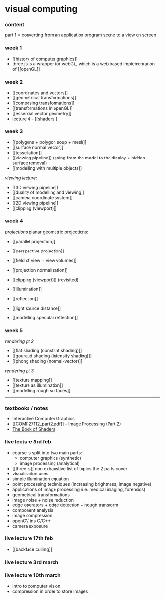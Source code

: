 # visual computing

### content

part 1 = converting from an application program scene to a view on screen
### week 1
- [[history of computer graphics]]
- three.js is a wrapper for webGL, which is a web based implementation of [[openGL]]

### week 2
- [[coordinates and vectors]]
- [[geometrical transformations]]
- [[composing transformations]]
- [[transformations in openGL]]
- [[essential vector geometry]]
- lecture 4 - [[shaders]]

### week 3
- [[polygons + polygon soup + mesh]]
- [[surface normal vector]]
- [[tessellation]]
- [[viewing pipeline]] (going from the model to the display + hidden surface removal)
- [[modelling with multiple objects]]

*viewing lecture:*
- [[3D viewing pipeline]]
- [[duality of modelling and viewing]]
- [[camera coordinate system]]
- [[2D viewing pipeline]]
- [[clipping (viewport)]]

### week 4
*projections*
planar geometric projections:
- [[parallel projection]]
- [[perspective projection]]

- [[field of view + view volumes]]
- [[projection normalization]]
- [[clipping (viewport)]] (revisited)

- [[illumination]]
- [[reflection]]
- [[light source distance]]
- [[modelling specular reflection]]


### week 5 
*rendering pt 2*
- [[flat shading (constant shading)]]
- [[gouraud shading (intensity shading)]]
- [[phong shading (normal-vector)]]

*rendering pt 3*
- [[texture mapping]]
- [[texture as illumination]]
- [[modelling rough surfaces]]

***
### textbooks / notes
-  Interactive Computer Graphics
- [[COMP27112_part2.pdf]] - Image Processing (Part 2)
- [The Book of Shaders](https://thebookofshaders.com/)


### live lecture 3rd feb
- course is split into two main parts:
	- computer graphics (synthetic)
	- image processing (analytical)
- [[three.js]]
non exhaustive list of topics the 2 parts cover
- visualisation uses
- simple illumination equation
- point processing techniques (increasing brightness, image negative)
- applications of image processing (i.e. medical imaging, forensics)
- geometrical transformations
- image noise + noise reduction
- edge operators + edge detection + hough transform
- component analysis
- image compression
- openCV ins C/C++
- camera exposure

### live lecture 17th feb
- [[backface culling]]

### live lecture 3rd march


### live lecture 10th march
- intro to computer vision
- compression in order to store images